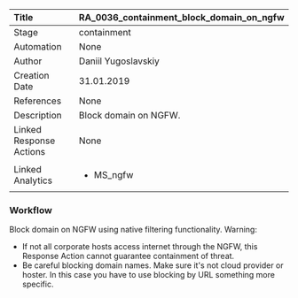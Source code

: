 | Title          | RA_0036_containment_block_domain_on_ngfw                                                                                                      |
|:---------------|:-----------------------------------------------------------------------------------------------------------------|
| Stage    | containment                                                            |
| Automation | None |
| Author    | Daniil Yugoslavskiy                                                          |
| Creation Date    | 31.01.2019                                            |
| References     | None                                  |
| Description    | Block domain on NGFW.                                                               |
| Linked Response Actions | None |
| Linked Analytics |<ul><li>MS_ngfw</li></ul> |


### Workflow

Block domain on NGFW using native filtering functionality.
Warning: 
- If not all corporate hosts access internet through the NGFW, this Response Action cannot guarantee containment of threat.
- Be careful blocking domain names. Make sure it's not cloud provider or hoster. In this case you have to use blocking by URL something more specific.
